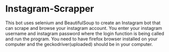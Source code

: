 # Instagram-Scrapper

This bot uses selenium and BeautifulSoup to create an Instagram bot that can scrape and browse your instagram account.
You enter your instagram username and instagram password where the login function is being called and run the program.
You need to have firefox browser installed on your computer and the geckodriver(uploaded) should be in your computer.
